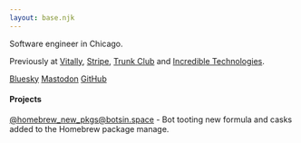 ```yaml
---
layout: base.njk
---
```


Software engineer in Chicago.

Previously at [Vitally](https://www.vitally.io/), [Stripe](https://stripe.com/), [Trunk Club](https://en.wikipedia.org/wiki/Trunk_Club) and [Incredible Technologies](https://www.itsgames.com/).

[Bluesky](https://bsky.app/profile/vincecima.com) [Mastodon](https://fosstodon.org/@vincecima) [GitHub](https://github.com/vincecima/)

#### Projects

[@homebrew_new_pkgs@botsin.space](https://mastodon.social/@homebrew_new_pkgs) - Bot tooting new formula and casks added to the Homebrew package manage.
